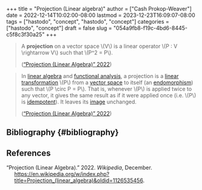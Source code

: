 +++
title = "Projection (Linear algebra)"
author = ["Cash Prokop-Weaver"]
date = 2022-12-14T10:02:00-08:00
lastmod = 2023-12-23T16:09:07-08:00
tags = ["hastodo", "concept", "hastodo", "concept"]
categories = ["hastodo", "concept"]
draft = false
slug = "054a9fb8-f19c-4bd6-8445-c5f8c3f30a25"
+++

> A **projection** on a vector space \\(V\\) is a linear operator \\(P : V \rightarrow V\\) such that \\(P^2 = P\\).
>
> (<a href="#citeproc_bib_item_1">“Projection (Linear Algebra)” 2022</a>)

<!--quoteend-->

> In [linear algebra](https://en.wikipedia.org/wiki/Linear_algebra) and [functional analysis](https://en.wikipedia.org/wiki/Functional_analysis), a projection is a [linear transformation](https://en.wikipedia.org/wiki/Linear_transformation) \\(P\\) from a [vector space](https://en.wikipedia.org/wiki/Vector_space) to itself (an [endomorphism](https://en.wikipedia.org/wiki/Endomorphism)) such that \\(P \circ P = P\\). That is, whenever \\(P\\) is applied twice to any vector, it gives the same result as if it were applied once (i.e. \\(P\\) is [idempotent](https://en.wikipedia.org/wiki/Idempotent)). It leaves its [image](https://en.wikipedia.org/wiki/Image_(mathematics)) unchanged.
>
> (<a href="#citeproc_bib_item_1">“Projection (Linear Algebra)” 2022</a>)


## Bibliography {#bibliography}

## References

<style>.csl-entry{text-indent: -1.5em; margin-left: 1.5em;}</style><div class="csl-bib-body">
  <div class="csl-entry"><a id="citeproc_bib_item_1"></a>“Projection (Linear Algebra).” 2022. <i>Wikipedia</i>, December. <a href="https://en.wikipedia.org/w/index.php?title=Projection_(linear_algebra)&oldid=1126535456">https://en.wikipedia.org/w/index.php?title=Projection_(linear_algebra)&#38;oldid=1126535456</a>.</div>
</div>
